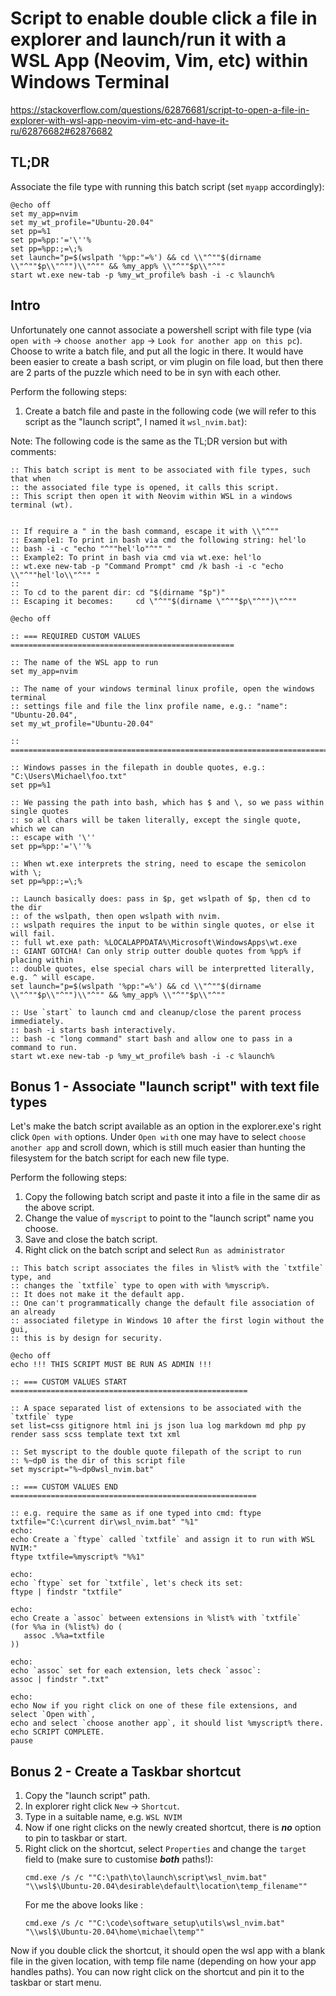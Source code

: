 # Script to enable double click a file in explorer and launch/run it with a WSL App (Neovim, Vim, etc) within Windows Terminal

https://stackoverflow.com/questions/62876681/script-to-open-a-file-in-explorer-with-wsl-app-neovim-vim-etc-and-have-it-ru/62876682#62876682

## TL;DR
Associate the file type with running this batch script (set `myapp` accordingly):
```batch
@echo off
set my_app=nvim
set my_wt_profile="Ubuntu-20.04"
set pp=%1
set pp=%pp:'='\''%
set pp=%pp:;=\;%
set launch="p=$(wslpath '%pp:"=%') && cd \\"^""$(dirname \\"^""$p\\"^"")\\"^"" && %my_app% \\"^""$p\\"^""
start wt.exe new-tab -p %my_wt_profile% bash -i -c %launch%
```

## Intro
Unfortunately one cannot associate a powershell script with file type (via `open with` &rarr;  `choose another app` &rarr; `Look for another app on this pc`). Choose to write a batch file, and put all the logic in there. It would have been easier to create a bash script, or vim plugin on file load, but then there are 2 parts of the puzzle which need to be in syn with each other.

Perform the following steps:
1. Create a batch file and paste in the following code (we will refer to this script as the "launch script", I named it `wsl_nvim.bat`):

Note: The following code is the same as the TL;DR version but with comments:
```
:: This batch script is ment to be associated with file types, such that when
:: the associated file type is opened, it calls this script.
:: This script then open it with Neovim within WSL in a windows terminal (wt).


:: If require a " in the bash command, escape it with \\"^""
:: Example1: To print in bash via cmd the following string: hel'lo
:: bash -i -c "echo "^""hel'lo"^"" "
:: Example2: To print in bash via cmd via wt.exe: hel'lo
:: wt.exe new-tab -p "Command Prompt" cmd /k bash -i -c "echo \\"^""hel'lo\\"^"" "
::
:: To cd to the parent dir: cd "$(dirname "$p")"
:: Escaping it becomes:     cd \"^""$(dirname \"^""$p\"^"")\"^""

@echo off

:: === REQUIRED CUSTOM VALUES ==================================================

:: The name of the WSL app to run
set my_app=nvim

:: The name of your windows terminal linux profile, open the windows terminal
:: settings file and file the linx profile name, e.g.: "name": "Ubuntu-20.04",
set my_wt_profile="Ubuntu-20.04"

:: =============================================================================

:: Windows passes in the filepath in double quotes, e.g.: "C:\Users\Michael\foo.txt"
set pp=%1

:: We passing the path into bash, which has $ and \, so we pass within single quotes
:: so all chars will be taken literally, except the single quote, which we can
:: escape with '\''
set pp=%pp:'='\''%

:: When wt.exe interprets the string, need to escape the semicolon with \;
set pp=%pp:;=\;%

:: Launch basically does: pass in $p, get wslpath of $p, then cd to the dir
:: of the wslpath, then open wslpath with nvim.
:: wslpath requires the input to be within single quotes, or else it will fail.
:: full wt.exe path: %LOCALAPPDATA%\Microsoft\WindowsApps\wt.exe
:: GIANT GOTCHA! Can only strip outter double quotes from %pp% if placing within
:: double quotes, else special chars will be interpretted literally, e.g. ^ will escape.
set launch="p=$(wslpath '%pp:"=%') && cd \\"^""$(dirname \\"^""$p\\"^"")\\"^"" && %my_app% \\"^""$p\\"^""

:: Use `start` to launch cmd and cleanup/close the parent process immediately.
:: bash -i starts bash interactively.
:: bash -c "long command" start bash and allow one to pass in a command to run.
start wt.exe new-tab -p %my_wt_profile% bash -i -c %launch%
```

## Bonus 1 - Associate "launch script" with text file types

Let's make the batch script available as an option in the explorer.exe's right click `Open with` options. Under `Open with` one may have to select `choose another app` and scroll down, which is still much easier than hunting the filesystem for the batch script for each new file type.

Perform the following steps:
1. Copy the following batch script and paste it into a file in the same dir as the above script.
2. Change the value of `myscript` to point to the "launch script" name you choose.
3. Save and close the batch script.
4. Right click on the batch script and select `Run as administrator`
```batch
:: This batch script associates the files in %list% with the `txtfile` type, and
:: changes the `txtfile` type to open with with %myscrip%.
:: It does not make it the default app.
:: One can't programmatically change the default file association of an already
:: associated filetype in Windows 10 after the first login without the gui,
:: this is by design for security.

@echo off
echo !!! THIS SCRIPT MUST BE RUN AS ADMIN !!!

:: === CUSTOM VALUES START =====================================================

:: A space separated list of extensions to be associated with the `txtfile` type
set list=css gitignore html ini js json lua log markdown md php py render sass scss template text txt xml

:: Set myscript to the double quote filepath of the script to run
:: %~dp0 is the dir of this script file
set myscript="%~dp0wsl_nvim.bat"

:: === CUSTOM VALUES END =======================================================

:: e.g. require the same as if one typed into cmd: ftype txtfile="C:\current dir\wsl_nvim.bat" "%1"
echo:
echo Create a `ftype` called `txtfile` and assign it to run with WSL NVIM:"
ftype txtfile=%myscript% "%%1"

echo:
echo `ftype` set for `txtfile`, let's check its set:
ftype | findstr "txtfile"

echo:
echo Create a `assoc` between extensions in %list% with `txtfile`
(for %%a in (%list%) do (
   assoc .%%a=txtfile
))

echo:
echo `assoc` set for each extension, lets check `assoc`:
assoc | findstr ".txt"

echo:
echo Now if you right click on one of these file extensions, and select `Open with`,
echo and select `choose another app`, it should list %myscript% there.
echo SCRIPT COMPLETE.
pause
```

## Bonus 2 - Create a Taskbar shortcut

1. Copy the "launch script" path.
2. In explorer right click `New` &rarr; `Shortcut`.
3. Type in a suitable name, e.g. `WSL NVIM`
4. Now if one right clicks on the newly created shortcut, there is **_no_** option to pin to taskbar or start.
5. Right click on the shortcut, select `Properties` and change the `target` field to (make sure to customise **_both_** paths!):
    ```
    cmd.exe /s /c ""C:\path\to\launch\script\wsl_nvim.bat" "\\wsl$\Ubuntu-20.04\desirable\default\location\temp_filename""
    ```
    For me the above looks like :
    ```
    cmd.exe /s /c ""C:\code\software_setup\utils\wsl_nvim.bat" "\\wsl$\Ubuntu-20.04\home\michael\temp""
    ```

Now if you double click the shortcut, it should open the wsl app with a blank file in the given location, with temp file name (depending on how your app handles paths). You can now right click on the shortcut and pin it to the taskbar or start menu.
